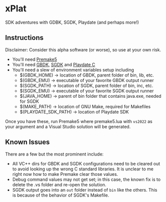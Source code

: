 # xPlat
SDK adventures with GDBK, SGDK, Playdate (and perhaps more!)

## Instructions
Disclaimer: Consider this alpha software (or worse), so use at your own risk. 
* You'll need [Premake5](https://premake.github.io/)
* You'll need [GBDK](https://github.com/gbdk-2020/gbdk-2020/releases), [SGDK](https://github.com/Stephane-D/SGDK) and [Playdate C](https://play.date/dev/)
* You'll need a slew of environment variables setup including
	* $(GBDK_HOME) -> location of GBDK, parent folder of bin, lib, etc.
	* $(GBDK_EMU) -> executable of your favorite GBDK output runner
	* $(SGDK_PATH) -> location of SGDK, parent folder of bin, inc, etc.
	* $(SGDK_EMU) -> executable of your favorite SGDK output runner
	* $(JAVA_HOME) -> parent of bin folder that contains java.exe, needed for SGDK
	* $(MAKE_PATH) -> location of GNU Make, required for Makefiles
	* $(PLAYDATE_SDK_PATH) -> location of Playdate SDK

Once you have these, run Premake5 where premake5.lua with `vs2022` as your argument and a Visual Studio solution will be generated. 

## Known Issues
There are a few but the most prominent include: 
* All VC++ dirs for GBDK and SGDK configurations need to be cleared out to avoid looking up the wrong C standard libraries. It is unclear to me right now how to make Premake clear those values.
* Debug command values may not get set; in this case, the known fix is to delete the .vs folder and re-open the solution.
* SGDK output goes into an `out` folder instead of `bin` like the others. This is because of the behavior of SGDK's Makefile.